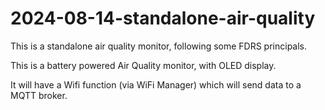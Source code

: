 # 2024-08-14-standalone-air-quality
This is a standalone air quality monitor, following some FDRS principals.

This is a battery powered Air Quality monitor, with OLED display.

It will have a Wifi function (via WiFi Manager) which will send data to a MQTT broker.


